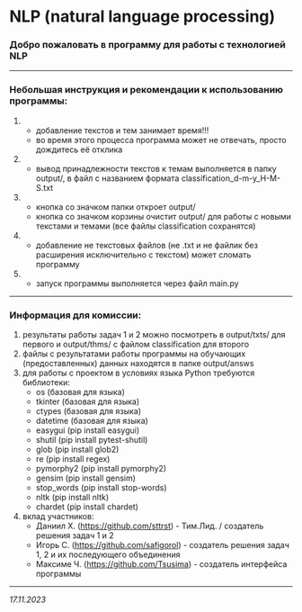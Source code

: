 # NLP (natural language processing)
### Добро пожаловать в программу для работы с технологией NLP


________________________________________________________________________________________________________________________

### Небольшая инструкция и рекомендации к использованию программы:
1) - добавление текстов и тем занимает время!!!
   - во время этого процесса программа может не отвечать, просто дождитесь её отклика

2) - вывод принадлежности текстов к темам выполняется в папку output/, в файл с названием формата classification_d-m-y_H-M-S.txt

3) - кнопка со значком папки откроет output/
   - кнопка со значком корзины очистит output/ для работы с новыми текстами и темами (все файлы classification сохранятся)

4) - добавление не текстовых файлов (не .txt и не файлик без расширения исключительно с текстом) может сломать программу

5) - запуск программы выполняется через файл main.py

________________________________________________________________________________________________________________________

### Информация для комиссии:

1) результаты работы задач 1 и 2 можно посмотреть в output/txts/ для первого и output/thms/
   с файлом classification для второго
2) файлы с результатами работы программы на обучающих (предоставленных) данных находятся в папке output/answs
3) для работы с проектом в условиях языка Python требуются библиотеки:
    - os (базовая для языка)
    - tkinter (базовая для языка)
    - ctypes (базовая для языка)
    - datetime (базовая для языка)
    - easygui (pip install easygui)
    - shutil (pip install pytest-shutil)
    - glob (pip install glob2)
    - re (pip install regex)
    - pymorphy2 (pip install pymorphy2)
    - gensim (pip install gensim)
    - stop_words (pip install stop-words)
    - nltk (pip install nltk)
    - chardet (pip install chardet)
4) вклад участников:
    - Даниил Х. (https://github.com/sttrst) - Тим.Лид. / создатель решения задач 1 и 2
    - Игорь С. (https://github.com/safigorol) - создатель решения задач 1, 2 и их последующего объединения
    - Максиме Ч. (https://github.com/Tsusima) - создатель интерфейса программы
-----------------------
_17.11.2023_
